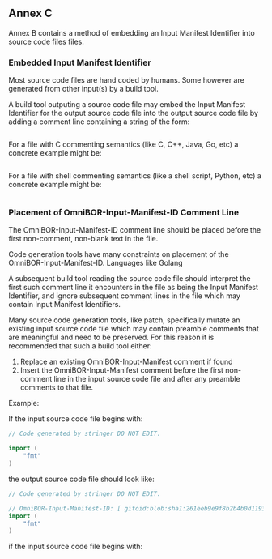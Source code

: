 ## Annex C

Annex B contains a method of embedding an Input Manifest Identifier into source code files files.

### Embedded Input Manifest Identifier

Most source code files are hand coded by humans.  Some however are generated from other input(s) by a build tool.

A build tool outputing a source code file may embed the Input Manifest Identifier for the output source code file into
the output source code file by adding a comment line containing a string of the form:

``` OmniBOR-Input-Manifest-ID: [ ${comma separated list of Input Manifest Identifier URIs} ]
```

For a file with C commenting semantics (like C, C++, Java, Go, etc) a concrete example might be:

```// OmniBOR-Input-Manifest-ID: [ gitoid:blob:sha1:261eeb9e9f8b2b4b0d119366dda99c6fd7d35c64, gitoid:blob:sha256:09c825ac02df9150e4f93d12ba1da5d1ff5846c3e62503c814aa3a300c535772 ]
```

For a file with shell commenting semantics (like a shell script, Python, etc) a concrete example might be:
```# OmniBOR-Input-Manifest-ID: [ gitoid:blob:sha1:261eeb9e9f8b2b4b0d119366dda99c6fd7d35c64, gitoid:blob:sha256:09c825ac02df9150e4f93d12ba1da5d1ff5846c3e62503c814aa3a300c535772 ]
```

### Placement of OmniBOR-Input-Manifest-ID Comment Line

The OmniBOR-Input-Manifest-ID comment line should be placed before the first non-comment, non-blank text in the file.



Code generation tools have many constraints on placement of the OmniBOR-Input-Manifest-ID.  Languages like Golang  

A subsequent build tool reading the source code file should interpret the first such comment line it encounters in the file as being the Input Manifest Identifier, and ignore subsequent comment lines in the file which may contain Input Manifest Identifiers.

Many source code generation tools, like patch, specifically mutate an existing input source code file which may contain
preamble comments that are meaningful and need to be preserved.  For this reason it is recommended that such a build
tool either:

1. Replace an existing OmniBOR-Input-Manifest comment if found
2. Insert the OmniBOR-Input-Manifest comment before the first non-comment line in the input source code file and after any preamble comments to that file.

Example:

If the input source code file begins with:

```go
// Code generated by stringer DO NOT EDIT.

import (
    "fmt"
)
```

the output source code file should look like:
```go
// Code generated by stringer DO NOT EDIT.

// OmniBOR-Input-Manifest-ID: [ gitoid:blob:sha1:261eeb9e9f8b2b4b0d119366dda99c6fd7d35c64, gitoid:blob:sha256:09c825ac02df9150e4f93d12ba1da5d1ff5846c3e62503c814aa3a300c535772
import (
    "fmt"
)
```

if the input source code file begins with:

```c

```
